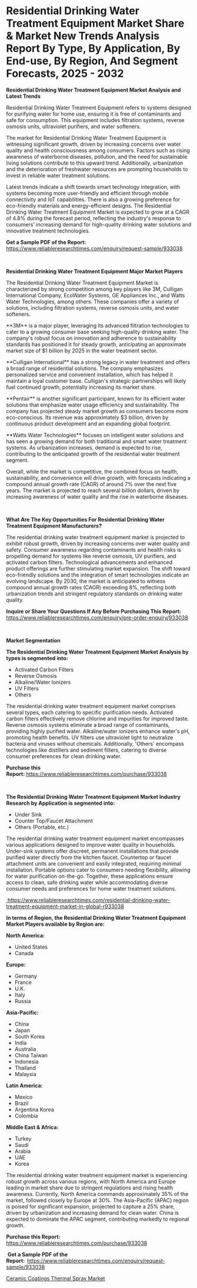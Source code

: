 <p><h1>Residential Drinking Water Treatment Equipment Market Share & Market New Trends Analysis Report By Type, By Application, By End-use, By Region, And Segment Forecasts, 2025 - 2032</h1></p><p><strong>Residential Drinking Water Treatment Equipment Market Analysis and Latest Trends</strong></p>
<p><p>Residential Drinking Water Treatment Equipment refers to systems designed for purifying water for home use, ensuring it is free of contaminants and safe for consumption. This equipment includes filtration systems, reverse osmosis units, ultraviolet purifiers, and water softeners. </p><p>The market for Residential Drinking Water Treatment Equipment is witnessing significant growth, driven by increasing concerns over water quality and health consciousness among consumers. Factors such as rising awareness of waterborne diseases, pollution, and the need for sustainable living solutions contribute to this upward trend. Additionally, urbanization and the deterioration of freshwater resources are prompting households to invest in reliable water treatment solutions.</p><p>Latest trends indicate a shift towards smart technology integration, with systems becoming more user-friendly and efficient through mobile connectivity and IoT capabilities. There is also a growing preference for eco-friendly materials and energy-efficient designs. The Residential Drinking Water Treatment Equipment Market is expected to grow at a CAGR of 4.8% during the forecast period, reflecting the industry's response to consumers’ increasing demand for high-quality drinking water solutions and innovative treatment technologies.</p></p>
<p><strong>Get a Sample PDF of the Report:&nbsp;</strong> <a href="https://www.reliableresearchtimes.com/enquiry/request-sample/933038?utm_campaign=2531&utm_medium=2&utm_source=Github&utm_content=ia&utm_term=21032025&utm_id=residential-drinking-water-treatment-equipment">https://www.reliableresearchtimes.com/enquiry/request-sample/933038</a></p>
<p>&nbsp;</p>
<p><strong>Residential Drinking Water Treatment Equipment Major Market Players</strong></p>
<p><p>The Residential Drinking Water Treatment Equipment Market is characterized by strong competition among key players like 3M, Culligan International Company, EcoWater Systems, GE Appliances Inc., and Watts Water Technologies, among others. These companies offer a variety of solutions, including filtration systems, reverse osmosis units, and water softeners.</p><p>**3M** is a major player, leveraging its advanced filtration technologies to cater to a growing consumer base seeking high-quality drinking water. The company's robust focus on innovation and adherence to sustainability standards has positioned it for steady growth, anticipating an approximate market size of $1 billion by 2025 in the water treatment sector.</p><p>**Culligan International** has a strong legacy in water treatment and offers a broad range of residential solutions. The company emphasizes personalized service and convenient installation, which has helped it maintain a loyal customer base. Culligan's strategic partnerships will likely fuel continued growth, potentially increasing its market share.</p><p>**Pentair** is another significant participant, known for its efficient water solutions that emphasize water usage efficiency and sustainability. The company has projected steady market growth as consumers become more eco-conscious. Its revenue was approximately $3 billion, driven by continuous product development and an expanding global footprint.</p><p>**Watts Water Technologies** focuses on intelligent water solutions and has seen a growing demand for both traditional and smart water treatment systems. As urbanization increases, demand is expected to rise, contributing to the anticipated growth of the residential water treatment segment.</p><p>Overall, while the market is competitive, the combined focus on health, sustainability, and convenience will drive growth, with forecasts indicating a compound annual growth rate (CAGR) of around 7% over the next five years. The market is projected to reach several billion dollars, driven by increasing awareness of water quality and the rise in waterborne diseases.</p></p>
<p>&nbsp;</p>
<p><strong>What Are The Key Opportunities For Residential Drinking Water Treatment Equipment Manufacturers?</strong></p>
<p><p>The residential drinking water treatment equipment market is projected to exhibit robust growth, driven by increasing concerns over water quality and safety. Consumer awareness regarding contaminants and health risks is propelling demand for systems like reverse osmosis, UV purifiers, and activated carbon filters. Technological advancements and enhanced product offerings are further stimulating market expansion. The shift toward eco-friendly solutions and the integration of smart technologies indicate an evolving landscape. By 2030, the market is anticipated to witness compound annual growth rates (CAGR) exceeding 8%, reflecting both urbanization trends and stringent regulatory standards on drinking water quality.</p></p>
<p><strong>Inquire or Share Your Questions If Any Before Purchasing This Report:</strong> <a href="https://www.reliableresearchtimes.com/enquiry/pre-order-enquiry/933038?utm_campaign=2531&utm_medium=2&utm_source=Github&utm_content=ia&utm_term=21032025&utm_id=residential-drinking-water-treatment-equipment">https://www.reliableresearchtimes.com/enquiry/pre-order-enquiry/933038</a></p>
<p>&nbsp;</p>
<p><strong>Market Segmentation</strong></p>
<p><strong>The Residential Drinking Water Treatment Equipment Market Analysis by types is segmented into:</strong></p>
<p><ul><li>Activated Carbon Filters</li><li>Reverse Osmosis</li><li>Alkaline/Water Ionizers</li><li>UV Filters</li><li>Others</li></ul></p>
<p><p>The residential drinking water treatment equipment market comprises several types, each catering to specific purification needs. Activated carbon filters effectively remove chlorine and impurities for improved taste. Reverse osmosis systems eliminate a broad range of contaminants, providing highly purified water. Alkaline/water ionizers enhance water's pH, promoting health benefits. UV filters use ultraviolet light to neutralize bacteria and viruses without chemicals. Additionally, 'Others' encompass technologies like distillers and sediment filters, catering to diverse consumer preferences for clean drinking water.</p></p>
<p><strong>Purchase this Report:&nbsp;</strong><a href="https://www.reliableresearchtimes.com/purchase/933038?utm_campaign=2531&utm_medium=2&utm_source=Github&utm_content=ia&utm_term=21032025&utm_id=residential-drinking-water-treatment-equipment">https://www.reliableresearchtimes.com/purchase/933038</a></p>
<p>&nbsp;</p>
<p><strong>The Residential Drinking Water Treatment Equipment Market Industry Research by Application is segmented into:</strong></p>
<p><ul><li>Under Sink</li><li>Counter Top/Faucet Attachment</li><li>Others (Portable, etc.)</li></ul></p>
<p><p>The residential drinking water treatment equipment market encompasses various applications designed to improve water quality in households. Under-sink systems offer discreet, permanent installations that provide purified water directly from the kitchen faucet. Countertop or faucet attachment units are convenient and easily integrated, requiring minimal installation. Portable options cater to consumers needing flexibility, allowing for water purification on-the-go. Together, these applications ensure access to clean, safe drinking water while accommodating diverse consumer needs and preferences for home water treatment solutions.</p></p>
<p><a href="https://www.reliableresearchtimes.com/residential-drinking-water-treatment-equipment-market-in-global-r933038?utm_campaign=2531&utm_medium=2&utm_source=Github&utm_content=ia&utm_term=21032025&utm_id=residential-drinking-water-treatment-equipment">&nbsp;https://www.reliableresearchtimes.com/residential-drinking-water-treatment-equipment-market-in-global-r933038</a></p>
<p><strong>In terms of Region, the Residential Drinking Water Treatment Equipment Market Players available by Region are:</strong></p>
<p>
    <p> <strong> North America: </strong>
        <ul>
            <li>United States</li>
            <li>Canada</li>
        </ul>
        </p> 
    <p> <strong> Europe: </strong>
        <ul>
            <li>Germany</li>
            <li>France</li>
            <li>U.K.</li>
            <li>Italy</li>
            <li>Russia</li>
        </ul>
        </p> 
    <p> <strong> Asia-Pacific: </strong>
        <ul>
            <li>China</li>
            <li>Japan</li>
            <li>South Korea</li>
            <li>India</li>
            <li>Australia</li>
            <li>China Taiwan</li>
            <li>Indonesia</li>
            <li>Thailand</li>
            <li>Malaysia</li>
        </ul>
        </p> 
    <p> <strong> Latin America: </strong>
        <ul>
            <li>Mexico</li>
            <li>Brazil</li>
            <li>Argentina Korea</li>
            <li>Colombia</li>
        </ul>
        </p> 
    <p> <strong> Middle East & Africa: </strong>
        <ul>
            <li>Turkey</li>
            <li>Saudi</li>
            <li>Arabia</li>
            <li>UAE</li>
            <li>Korea</li>
        </ul>
    </p>
    </p>
<p><p>The residential drinking water treatment equipment market is experiencing robust growth across various regions, with North America and Europe leading in market share due to stringent regulations and rising health awareness. Currently, North America commands approximately 35% of the market, followed closely by Europe at 30%. The Asia-Pacific (APAC) region is poised for significant expansion, projected to capture a 25% share, driven by urbanization and increasing demand for clean water. China is expected to dominate the APAC segment, contributing markedly to regional growth.</p></p>
<p><strong>Purchase this Report: </strong><a href="https://www.reliableresearchtimes.com/purchase/933038?utm_campaign=2531&utm_medium=2&utm_source=Github&utm_content=ia&utm_term=21032025&utm_id=residential-drinking-water-treatment-equipment">https://www.reliableresearchtimes.com/purchase/933038</a></p>
<p>&nbsp;<strong>Get a Sample PDF of the Report:&nbsp;&nbsp;</strong><a href="https://www.reliableresearchtimes.com/enquiry/request-sample/933038?utm_campaign=2531&utm_medium=2&utm_source=Github&utm_content=ia&utm_term=21032025&utm_id=residential-drinking-water-treatment-equipment">https://www.reliableresearchtimes.com/enquiry/request-sample/933038</a></p>
<p><strong></strong></p>
<p><p><a href="https://github.com/janskudiony/Market-Research-Report-List-1/blob/main/ceramic-coatings-thermal-spray-market.md?utm_campaign=2531&utm_medium=2&utm_source=Github&utm_content=ia&utm_term=21032025&utm_id=residential-drinking-water-treatment-equipment">Ceramic Coatings Thermal Spray Market</a></p></p>